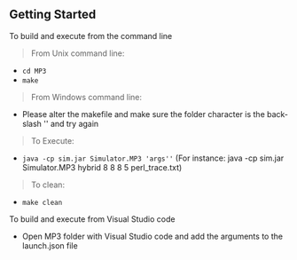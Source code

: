 ## Getting Started

To build and execute from the command line

> From Unix command line: 

- `cd MP3`
- `make`

> From Windows command line:

- Please alter the makefile and make sure the folder character is the back-slash '\' and try again

> To Execute:

- `java -cp sim.jar Simulator.MP3 'args''` (For instance: java -cp sim.jar Simulator.MP3 hybrid 8 8 8 5 perl_trace.txt)

> To clean:

- `make clean`

To build and execute from Visual Studio code

- Open MP3 folder with Visual Studio code and add the arguments to the launch.json file